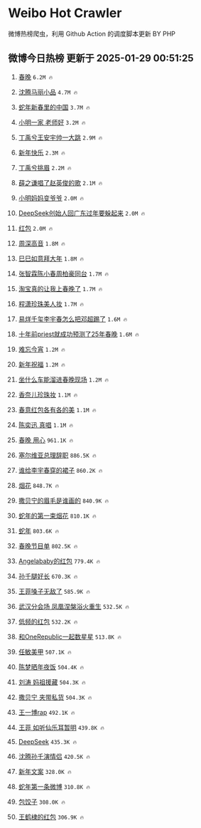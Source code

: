 # Weibo Hot Crawler 



微博热榜爬虫，利用 Github Action 的调度脚本更新 BY PHP 


## 微博今日热榜 更新于 2025-01-29 00:51:25 
1. [春晚](https://s.weibo.com/weibo?q=%E6%98%A5%E6%99%9A&t=31&band_rank=1&Refer=top) `6.2M 🔥` 

1. [沈腾马丽小品](https://s.weibo.com/weibo?q=%E6%B2%88%E8%85%BE%E9%A9%AC%E4%B8%BD%E5%B0%8F%E5%93%81&t=31&band_rank=2&Refer=top) `4.7M 🔥` 

1. [蛇年新春里的中国](https://s.weibo.com/weibo?q=%23%E8%9B%87%E5%B9%B4%E6%96%B0%E6%98%A5%E9%87%8C%E7%9A%84%E4%B8%AD%E5%9B%BD%23&t=31&band_rank=3&Refer=top) `3.7M 🔥` 

1. [小明一家 老师好](https://s.weibo.com/weibo?q=%E5%B0%8F%E6%98%8E%E4%B8%80%E5%AE%B6%20%E8%80%81%E5%B8%88%E5%A5%BD&t=31&band_rank=4&Refer=top) `3.2M 🔥` 

1. [丁禹兮王安宇帅一大跳](https://s.weibo.com/weibo?q=%E4%B8%81%E7%A6%B9%E5%85%AE%E7%8E%8B%E5%AE%89%E5%AE%87%E5%B8%85%E4%B8%80%E5%A4%A7%E8%B7%B3&t=31&band_rank=5&Refer=top) `2.9M 🔥` 

1. [新年快乐](https://s.weibo.com/weibo?q=%E6%96%B0%E5%B9%B4%E5%BF%AB%E4%B9%90&t=31&band_rank=6&Refer=top) `2.3M 🔥` 

1. [丁禹兮挑眉](https://s.weibo.com/weibo?q=%E4%B8%81%E7%A6%B9%E5%85%AE%E6%8C%91%E7%9C%89&t=31&band_rank=7&Refer=top) `2.2M 🔥` 

1. [薛之谦唱了赵英俊的歌](https://s.weibo.com/weibo?q=%23%E8%96%9B%E4%B9%8B%E8%B0%A6%E5%94%B1%E4%BA%86%E8%B5%B5%E8%8B%B1%E4%BF%8A%E7%9A%84%E6%AD%8C%23&t=31&band_rank=8&Refer=top) `2.1M 🔥` 

1. [小明妈妈变爷爷](https://s.weibo.com/weibo?q=%E5%B0%8F%E6%98%8E%E5%A6%88%E5%A6%88%E5%8F%98%E7%88%B7%E7%88%B7&t=31&band_rank=9&Refer=top) `2.0M 🔥` 

1. [DeepSeek创始人回广东过年要躲起来](https://s.weibo.com/weibo?q=%23DeepSeek%E5%88%9B%E5%A7%8B%E4%BA%BA%E5%9B%9E%E5%B9%BF%E4%B8%9C%E8%BF%87%E5%B9%B4%E8%A6%81%E8%BA%B2%E8%B5%B7%E6%9D%A5%23&t=31&band_rank=10&Refer=top) `2.0M 🔥` 

1. [红包](https://s.weibo.com/weibo?q=%E7%BA%A2%E5%8C%85&t=31&band_rank=11&Refer=top) `2.0M 🔥` 

1. [周深高音](https://s.weibo.com/weibo?q=%E5%91%A8%E6%B7%B1%E9%AB%98%E9%9F%B3&t=31&band_rank=12&Refer=top) `1.8M 🔥` 

1. [巳巳如意拜大年](https://s.weibo.com/weibo?q=%23%E5%B7%B3%E5%B7%B3%E5%A6%82%E6%84%8F%E6%8B%9C%E5%A4%A7%E5%B9%B4%23&t=31&band_rank=13&Refer=top) `1.8M 🔥` 

1. [张智霖陈小春周柏豪同台](https://s.weibo.com/weibo?q=%23%E5%BC%A0%E6%99%BA%E9%9C%96%E9%99%88%E5%B0%8F%E6%98%A5%E5%91%A8%E6%9F%8F%E8%B1%AA%E5%90%8C%E5%8F%B0%23&t=31&band_rank=14&Refer=top) `1.7M 🔥` 

1. [淘宝真的让我上春晚了](https://s.weibo.com/weibo?q=%23%E6%B7%98%E5%AE%9D%E7%9C%9F%E7%9A%84%E8%AE%A9%E6%88%91%E4%B8%8A%E6%98%A5%E6%99%9A%E4%BA%86%23&t=31&band_rank=15&Refer=top) `1.7M 🔥` 

1. [程潇珍珠美人妆](https://s.weibo.com/weibo?q=%23%E7%A8%8B%E6%BD%87%E7%8F%8D%E7%8F%A0%E7%BE%8E%E4%BA%BA%E5%A6%86%23&t=31&band_rank=16&Refer=top) `1.7M 🔥` 

1. [易烊千玺李宇春怎么把邓超踢了](https://s.weibo.com/weibo?q=%E6%98%93%E7%83%8A%E5%8D%83%E7%8E%BA%E6%9D%8E%E5%AE%87%E6%98%A5%E6%80%8E%E4%B9%88%E6%8A%8A%E9%82%93%E8%B6%85%E8%B8%A2%E4%BA%86&t=31&band_rank=17&Refer=top) `1.6M 🔥` 

1. [十年前priest就成功预测了25年春晚](https://s.weibo.com/weibo?q=%23%E5%8D%81%E5%B9%B4%E5%89%8Dpriest%E5%B0%B1%E6%88%90%E5%8A%9F%E9%A2%84%E6%B5%8B%E4%BA%8625%E5%B9%B4%E6%98%A5%E6%99%9A%23&t=31&band_rank=18&Refer=top) `1.6M 🔥` 

1. [难忘今宵](https://s.weibo.com/weibo?q=%E9%9A%BE%E5%BF%98%E4%BB%8A%E5%AE%B5&t=31&band_rank=19&Refer=top) `1.2M 🔥` 

1. [新年祝福](https://s.weibo.com/weibo?q=%E6%96%B0%E5%B9%B4%E7%A5%9D%E7%A6%8F&t=31&band_rank=20&Refer=top) `1.2M 🔥` 

1. [坐什么车能溜进春晚现场](https://s.weibo.com/weibo?q=%23%E5%9D%90%E4%BB%80%E4%B9%88%E8%BD%A6%E8%83%BD%E6%BA%9C%E8%BF%9B%E6%98%A5%E6%99%9A%E7%8E%B0%E5%9C%BA%23&t=31&band_rank=21&Refer=top) `1.2M 🔥` 

1. [香奈儿珍珠妆](https://s.weibo.com/weibo?q=%23%E9%A6%99%E5%A5%88%E5%84%BF%E7%8F%8D%E7%8F%A0%E5%A6%86%23&t=31&band_rank=22&Refer=top) `1.1M 🔥` 

1. [春意红包各有各的美](https://s.weibo.com/weibo?q=%23%E6%98%A5%E6%84%8F%E7%BA%A2%E5%8C%85%E5%90%84%E6%9C%89%E5%90%84%E7%9A%84%E7%BE%8E%23&t=31&band_rank=23&Refer=top) `1.1M 🔥` 

1. [陈奕迅 真唱](https://s.weibo.com/weibo?q=%E9%99%88%E5%A5%95%E8%BF%85%20%E7%9C%9F%E5%94%B1&t=31&band_rank=24&Refer=top) `1.1M 🔥` 

1. [春晚 用心](https://s.weibo.com/weibo?q=%E6%98%A5%E6%99%9A%20%E7%94%A8%E5%BF%83&t=31&band_rank=25&Refer=top) `961.1K 🔥` 

1. [塞尔维亚总理辞职](https://s.weibo.com/weibo?q=%23%E5%A1%9E%E5%B0%94%E7%BB%B4%E4%BA%9A%E6%80%BB%E7%90%86%E8%BE%9E%E8%81%8C%23&t=31&band_rank=26&Refer=top) `886.5K 🔥` 

1. [谁给李宇春穿的裙子](https://s.weibo.com/weibo?q=%E8%B0%81%E7%BB%99%E6%9D%8E%E5%AE%87%E6%98%A5%E7%A9%BF%E7%9A%84%E8%A3%99%E5%AD%90&t=31&band_rank=27&Refer=top) `860.2K 🔥` 

1. [烟花](https://s.weibo.com/weibo?q=%E7%83%9F%E8%8A%B1&t=31&band_rank=28&Refer=top) `848.7K 🔥` 

1. [撒贝宁的眉毛是谁画的](https://s.weibo.com/weibo?q=%23%E6%92%92%E8%B4%9D%E5%AE%81%E7%9A%84%E7%9C%89%E6%AF%9B%E6%98%AF%E8%B0%81%E7%94%BB%E7%9A%84%23&t=31&band_rank=29&Refer=top) `840.9K 🔥` 

1. [蛇年的第一束烟花](https://s.weibo.com/weibo?q=%E8%9B%87%E5%B9%B4%E7%9A%84%E7%AC%AC%E4%B8%80%E6%9D%9F%E7%83%9F%E8%8A%B1&t=31&band_rank=30&Refer=top) `810.1K 🔥` 

1. [蛇年](https://s.weibo.com/weibo?q=%E8%9B%87%E5%B9%B4&t=31&band_rank=31&Refer=top) `803.6K 🔥` 

1. [春晚节目单](https://s.weibo.com/weibo?q=%23%E6%98%A5%E6%99%9A%E8%8A%82%E7%9B%AE%E5%8D%95%23&t=31&band_rank=32&Refer=top) `802.5K 🔥` 

1. [Angelababy的红包](https://s.weibo.com/weibo?q=%23Angelababy%E7%9A%84%E7%BA%A2%E5%8C%85%23&t=31&band_rank=33&Refer=top) `779.4K 🔥` 

1. [孙千腿好长](https://s.weibo.com/weibo?q=%E5%AD%99%E5%8D%83%E8%85%BF%E5%A5%BD%E9%95%BF&t=31&band_rank=34&Refer=top) `670.3K 🔥` 

1. [王菲嗓子无敌了](https://s.weibo.com/weibo?q=%23%E7%8E%8B%E8%8F%B2%E5%97%93%E5%AD%90%E6%97%A0%E6%95%8C%E4%BA%86%23&t=31&band_rank=35&Refer=top) `585.9K 🔥` 

1. [武汉分会场 凤凰涅槃浴火重生](https://s.weibo.com/weibo?q=%E6%AD%A6%E6%B1%89%E5%88%86%E4%BC%9A%E5%9C%BA%20%E5%87%A4%E5%87%B0%E6%B6%85%E6%A7%83%E6%B5%B4%E7%81%AB%E9%87%8D%E7%94%9F&t=31&band_rank=36&Refer=top) `532.5K 🔥` 

1. [低频的红包](https://s.weibo.com/weibo?q=%23%E4%BD%8E%E9%A2%91%E7%9A%84%E7%BA%A2%E5%8C%85%23&t=31&band_rank=37&Refer=top) `532.2K 🔥` 

1. [和OneRepublic一起数星星](https://s.weibo.com/weibo?q=%23%E5%92%8COneRepublic%E4%B8%80%E8%B5%B7%E6%95%B0%E6%98%9F%E6%98%9F%23&t=31&band_rank=38&Refer=top) `513.8K 🔥` 

1. [任敏美甲](https://s.weibo.com/weibo?q=%E4%BB%BB%E6%95%8F%E7%BE%8E%E7%94%B2&t=31&band_rank=39&Refer=top) `507.1K 🔥` 

1. [陈梦晒年夜饭](https://s.weibo.com/weibo?q=%E9%99%88%E6%A2%A6%E6%99%92%E5%B9%B4%E5%A4%9C%E9%A5%AD&t=31&band_rank=40&Refer=top) `504.4K 🔥` 

1. [刘涛 妈祖援藏](https://s.weibo.com/weibo?q=%E5%88%98%E6%B6%9B%20%E5%A6%88%E7%A5%96%E6%8F%B4%E8%97%8F&t=31&band_rank=41&Refer=top) `504.3K 🔥` 

1. [撒贝宁 夹带私货](https://s.weibo.com/weibo?q=%E6%92%92%E8%B4%9D%E5%AE%81%20%E5%A4%B9%E5%B8%A6%E7%A7%81%E8%B4%A7&t=31&band_rank=42&Refer=top) `504.3K 🔥` 

1. [王一博rap](https://s.weibo.com/weibo?q=%E7%8E%8B%E4%B8%80%E5%8D%9Arap&t=31&band_rank=43&Refer=top) `492.1K 🔥` 

1. [王菲 如听仙乐耳暂明](https://s.weibo.com/weibo?q=%E7%8E%8B%E8%8F%B2%20%E5%A6%82%E5%90%AC%E4%BB%99%E4%B9%90%E8%80%B3%E6%9A%82%E6%98%8E&t=31&band_rank=44&Refer=top) `439.8K 🔥` 

1. [DeepSeek](https://s.weibo.com/weibo?q=DeepSeek&t=31&band_rank=45&Refer=top) `435.3K 🔥` 

1. [沈腾孙千演情侣](https://s.weibo.com/weibo?q=%23%E6%B2%88%E8%85%BE%E5%AD%99%E5%8D%83%E6%BC%94%E6%83%85%E4%BE%A3%23&t=31&band_rank=46&Refer=top) `420.5K 🔥` 

1. [新年文案](https://s.weibo.com/weibo?q=%E6%96%B0%E5%B9%B4%E6%96%87%E6%A1%88&t=31&band_rank=47&Refer=top) `328.0K 🔥` 

1. [蛇年第一条微博](https://s.weibo.com/weibo?q=%23%E8%9B%87%E5%B9%B4%E7%AC%AC%E4%B8%80%E6%9D%A1%E5%BE%AE%E5%8D%9A%23&t=31&band_rank=48&Refer=top) `310.8K 🔥` 

1. [包饺子](https://s.weibo.com/weibo?q=%E5%8C%85%E9%A5%BA%E5%AD%90&t=31&band_rank=49&Refer=top) `308.0K 🔥` 

1. [王鹤棣的红包](https://s.weibo.com/weibo?q=%E7%8E%8B%E9%B9%A4%E6%A3%A3%E7%9A%84%E7%BA%A2%E5%8C%85&t=31&band_rank=50&Refer=top) `306.9K 🔥` 

